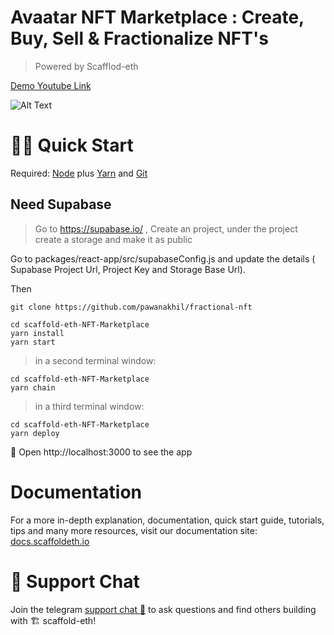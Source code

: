 # Avaatar NFT Marketplace : Create, Buy, Sell & Fractionalize NFT's

> Powered by Scafflod-eth 

[Demo Youtube Link](https://youtu.be/oHogTPkKVmk)

![Alt Text](https://github.com/pawanakhil/scaffold-eth-NFT-Marketplace/blob/master/Avaatar5xspeed.gif)
# 🏃‍♀️ Quick Start
Required: [Node](https://nodejs.org/dist/latest-v12.x/) plus [Yarn](https://classic.yarnpkg.com/en/docs/install/#mac-stable) and [Git](https://git-scm.com/downloads)

## Need Supabase 
> Go to https://supabase.io/ , Create an project, under the project create a storage and make it as public 

Go to packages/react-app/src/supabaseConfig.js and update the details ( Supabase Project Url, Project Key and Storage Base Url).

Then 

```
git clone https://github.com/pawanakhil/fractional-nft
```
```
cd scaffold-eth-NFT-Marketplace
yarn install
yarn start
```

> in a second terminal window:

```
cd scaffold-eth-NFT-Marketplace
yarn chain
```

> in a third terminal window:

```
cd scaffold-eth-NFT-Marketplace
yarn deploy
```






📱 Open http://localhost:3000 to see the app

# Documentation

For a more in-depth explanation, documentation, quick start guide, tutorials, tips and many more resources, visit our documentation site: [docs.scaffoldeth.io](https://docs.scaffoldeth.io) 

# 💬 Support Chat

Join the telegram [support chat 💬](https://t.me/joinchat/KByvmRe5wkR-8F_zz6AjpA) to ask questions and find others building with 🏗 scaffold-eth!
